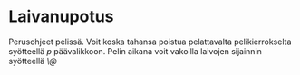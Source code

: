 # Laivanupotus 

Perusohjeet pelissä. 
Voit koska tahansa poistua pelattavalta pelikierrokselta syötteellä *p* päävalikkoon. Pelin aikana voit vakoilla laivojen sijainnin syötteellä *\\@*